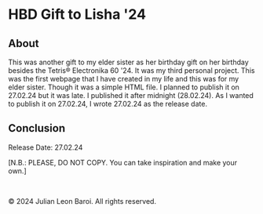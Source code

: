 # HBD Gift to Lisha '24
<p>
  <h2> About </h2>
  This was another gift to my elder sister as her birthday gift on her birthday besides the Tetris® Electronika 60 '24. It was my third personal project. This was the first webpage that I 
  have created in my life and this was for my elder sister. Though it was a simple HTML file. I planned to publish it on 27.02.24 but it was late. I published it after midnight (28.02.24). 
  As I wanted to publish it on 27.02.24, I wrote 27.02.24 as the release date.
</p>
<p>
  <h2> Conclusion </h2>
  Release Date: 27.02.24
</p>
<p>
  [N.B.: PLEASE, DO NOT COPY. You can take inspiration and make your own.]
</p>   
<br>
<p>
  © 2024 Julian Leon Baroi. All rights reserved.
</p>
